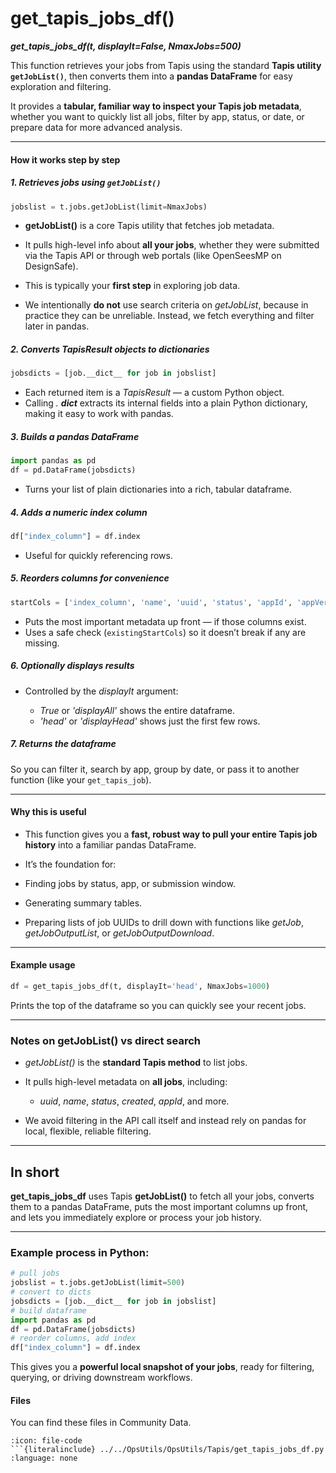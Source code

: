 # get_tapis_jobs_df()
***get_tapis_jobs_df(t, displayIt=False, NmaxJobs=500)***


This function retrieves your jobs from Tapis using the standard **Tapis utility `getJobList()`**, then converts them into a **pandas DataFrame** for easy exploration and filtering.

It provides a **tabular, familiar way to inspect your Tapis job metadata**, whether you want to quickly list all jobs, filter by app, status, or date, or prepare data for more advanced analysis.

---

#### How it works step by step

##### 1. Retrieves jobs using `getJobList()`

```python
jobslist = t.jobs.getJobList(limit=NmaxJobs)
```

* **getJobList()** is a core Tapis utility that fetches job metadata.
* It pulls high-level info about **all your jobs**, whether they were submitted via the Tapis API or through web portals (like OpenSeesMP on DesignSafe).
* This is typically your **first step** in exploring job data.

* We intentionally **do not** use search criteria on *getJobList*, because in practice they can be unreliable.
Instead, we fetch everything and filter later in pandas.

##### 2. Converts TapisResult objects to dictionaries

```python
jobsdicts = [job.__dict__ for job in jobslist]
```

* Each returned item is a *TapisResult* — a custom Python object.
* Calling *. __dict__* extracts its internal fields into a plain Python dictionary, making it easy to work with pandas.


##### 3. Builds a pandas DataFrame

```python
import pandas as pd
df = pd.DataFrame(jobsdicts)
```

* Turns your list of plain dictionaries into a rich, tabular dataframe.

##### 4. Adds a numeric index column

```python
df["index_column"] = df.index
```

* Useful for quickly referencing rows.

##### 5. Reorders columns for convenience

```python
startCols = ['index_column', 'name', 'uuid', 'status', 'appId', 'appVersion']
```

* Puts the most important metadata up front — if those columns exist.
* Uses a safe check (`existingStartCols`) so it doesn’t break if any are missing.

##### 6. Optionally displays results

* Controlled by the *displayIt* argument:

  * *True* or *'displayAll'* shows the entire dataframe.
  * *'head'* or *'displayHead'* shows just the first few rows.

##### 7. Returns the dataframe

So you can filter it, search by app, group by date, or pass it to another function (like your `get_tapis_job`).

---

#### Why this is useful

* This function gives you a **fast, robust way to pull your entire Tapis job history** into a familiar pandas DataFrame.

* It’s the foundation for:

* Finding jobs by status, app, or submission window.
* Generating summary tables.
* Preparing lists of job UUIDs to drill down with functions like *getJob*, *getJobOutputList*, or *getJobOutputDownload*.

---

#### Example usage

```python
df = get_tapis_jobs_df(t, displayIt='head', NmaxJobs=1000)
```

Prints the top of the dataframe so you can quickly see your recent jobs.

---

###  Notes on **getJobList()** vs direct search

* *getJobList()* is the **standard Tapis method** to list jobs.
* It pulls high-level metadata on **all jobs**, including:

  * *uuid*, *name*, *status*, *created*, *appId*, and more.
* We avoid filtering in the API call itself and instead rely on pandas for local, flexible, reliable filtering.

---

##  In short

**get_tapis_jobs_df** uses Tapis **getJobList()** to fetch all your jobs, converts them to a pandas DataFrame, puts the most important columns up front, and lets you immediately explore or process your job history.

---

### Example process in Python:

```python
# pull jobs
jobslist = t.jobs.getJobList(limit=500)
# convert to dicts
jobsdicts = [job.__dict__ for job in jobslist]
# build dataframe
import pandas as pd
df = pd.DataFrame(jobsdicts)
# reorder columns, add index
df["index_column"] = df.index
```

This gives you a **powerful local snapshot of your jobs**, ready for filtering, querying, or driving downstream workflows.



#### Files
You can find these files in Community Data.

```{dropdown} get_tapis_jobs_df.py
:icon: file-code
```{literalinclude} ../../OpsUtils/OpsUtils/Tapis/get_tapis_jobs_df.py
:language: none
```

